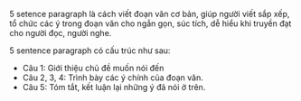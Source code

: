 5 setence paragraph là cách viết đoạn văn cơ bản, giúp người viết sắp xếp, tổ chức các ý trong đoạn văn cho ngắn gọn, súc tích, dễ hiểu khi truyền đạt cho người đọc, người nghe.

5 sentence paragraph có cấu trúc như sau:
- Câu 1: Giới thiệu chủ đề muốn nói đến
- Câu 2, 3, 4: Trình bày các ý chính của đoạn văn.
- Câu 5: Tóm tắt, kết luận lại những ý đã nói ở trên.
